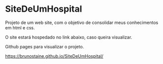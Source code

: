 # SiteDeUmHospital
Projeto de um web site, com o objetivo de consolidar meus conhecimentos em html e css.

O site estará hospedado no link abaixo, caso queira visualizar.

Github pages para visualizar o projeto.

https://brunostaine.github.io/SiteDeUmHospital/
